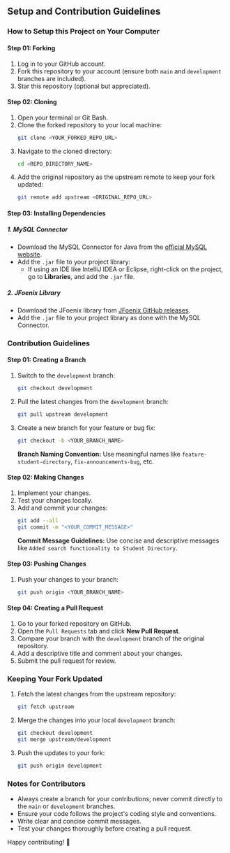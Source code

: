 ## Setup and Contribution Guidelines

### How to Setup this Project on Your Computer

#### Step 01: Forking
1. Log in to your GitHub account.
2. Fork this repository to your account (ensure both `main` and `development` branches are included).
3. Star this repository (optional but appreciated).

#### Step 02: Cloning
1. Open your terminal or Git Bash.
2. Clone the forked repository to your local machine:
   ```bash
   git clone <YOUR_FORKED_REPO_URL>
   ```
3. Navigate to the cloned directory:
   ```bash
   cd <REPO_DIRECTORY_NAME>
   ```
4. Add the original repository as the upstream remote to keep your fork updated:
   ```bash
   git remote add upstream <ORIGINAL_REPO_URL>
   ```

#### Step 03: Installing Dependencies

##### 1. MySQL Connector
- Download the MySQL Connector for Java from the [official MySQL website](https://dev.mysql.com/downloads/connector/j/).
- Add the `.jar` file to your project library:
  - If using an IDE like IntelliJ IDEA or Eclipse, right-click on the project, go to **Libraries**, and add the `.jar` file.

##### 2. JFoenix Library
- Download the JFoenix library from [JFoenix GitHub releases](https://github.com/jfoenixadmin/JFoenix/releases).
- Add the `.jar` file to your project library as done with the MySQL Connector.

### Contribution Guidelines

#### Step 01: Creating a Branch
1. Switch to the `development` branch:
   ```bash
   git checkout development
   ```
2. Pull the latest changes from the `development` branch:
   ```bash
   git pull upstream development
   ```
3. Create a new branch for your feature or bug fix:
   ```bash
   git checkout -b <YOUR_BRANCH_NAME>
   ```
   **Branch Naming Convention:** Use meaningful names like `feature-student-directory`, `fix-announcements-bug`, etc.

#### Step 02: Making Changes
1. Implement your changes.
2. Test your changes locally.
3. Add and commit your changes:
   ```bash
   git add --all
   git commit -m "<YOUR_COMMIT_MESSAGE>"
   ```
   **Commit Message Guidelines:** Use concise and descriptive messages like `Added search functionality to Student Directory`.

#### Step 03: Pushing Changes
1. Push your changes to your branch:
   ```bash
   git push origin <YOUR_BRANCH_NAME>
   ```

#### Step 04: Creating a Pull Request
1. Go to your forked repository on GitHub.
2. Open the `Pull Requests` tab and click **New Pull Request**.
3. Compare your branch with the `development` branch of the original repository.
4. Add a descriptive title and comment about your changes.
5. Submit the pull request for review.

### Keeping Your Fork Updated
1. Fetch the latest changes from the upstream repository:
   ```bash
   git fetch upstream
   ```
2. Merge the changes into your local `development` branch:
   ```bash
   git checkout development
   git merge upstream/development
   ```
3. Push the updates to your fork:
   ```bash
   git push origin development
   ```

### Notes for Contributors
- Always create a branch for your contributions; never commit directly to the `main` or `development` branches.
- Ensure your code follows the project's coding style and conventions.
- Write clear and concise commit messages.
- Test your changes thoroughly before creating a pull request.

Happy contributing! 🚀
